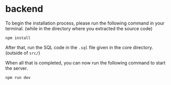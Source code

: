 # backend

To begin the installation process, please run the following command in your terminal. (while in the directory where you extracted the source code)

```
npm install
```
After that, run the SQL code in the `.sql` file given in the core directory. (outside of `src/`)

When all that is completed, you can now run the following command to start the server.
```
npm run dev
```